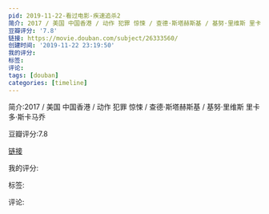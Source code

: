 ```yaml
---
pid: 2019-11-22-看过电影-疾速追杀2
简介: 2017 / 美国 中国香港 / 动作 犯罪 惊悚 / 查德·斯塔赫斯基 / 基努·里维斯 里卡多·斯卡马乔
豆瓣评分: '7.8'
链接: https://movie.douban.com/subject/26333560/
创建时间: '2019-11-22 23:19:50'
我的评分:
标签:
评论:
tags: [douban]
categories: [timeline]
---
```

简介:2017 / 美国 中国香港 / 动作 犯罪 惊悚 / 查德·斯塔赫斯基 / 基努·里维斯 里卡多·斯卡马乔

豆瓣评分:7.8

[链接](https://movie.douban.com/subject/26333560/)

我的评分:

标签:

评论:

